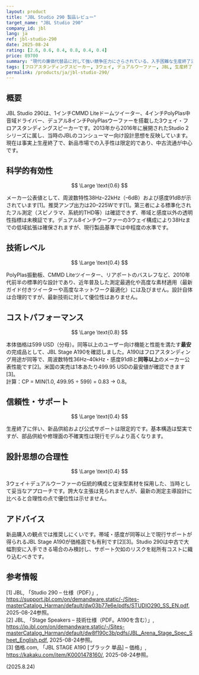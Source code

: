 ```yaml
---
layout: product
title: "JBL Studio 290 製品レビュー"
target_name: "JBL Studio 290"
company_id: jbl
lang: ja
ref: jbl-studio-290
date: 2025-08-24
rating: [2.6, 0.6, 0.4, 0.8, 0.4, 0.4]
price: 89700
summary: "現代の廉価代替品に対して強い競争圧力にさらされている、入手困難な生産終了済み3ウェイフロアスタンディングスピーカー"
tags: [フロアスタンディングスピーカー, 3ウェイ, デュアルウーファー, JBL, 生産終了]
permalink: /products/ja/jbl-studio-290/
---
```


## 概要

JBL Studio 290は、1インチCMMD Liteドームツイーター、4インチPolyPlas中音域ドライバー、デュアル8インチPolyPlasウーファーを搭載した3ウェイ・フロアスタンディングスピーカーです。2013年から2016年に展開されたStudio 2シリーズに属し、当時のJBLのコンシューマー向け設計思想を反映しています。現在は事実上生産終了で、新品市場での入手性は限定的であり、中古流通が中心です。

## 科学的有効性

$$ \Large \text{0.6} $$

メーカー公表値として、周波数特性38Hz–22kHz（–6dB）および感度91dBが示されています[1]。推奨アンプ出力は20–225Wです[1]。第三者による標準化されたフル測定（スピノラマ、系統的THD等）は確認できず、帯域と感度以外の透明性指標は未検証です。デュアル8インチウーファーの3ウェイ構成により38Hzまでの低域拡張は確保されますが、現行製品基準では中程度の水準です。

## 技術レベル

$$ \Large \text{0.4} $$

PolyPlas振動板、CMMD Liteツイーター、リアポートのバスレフなど、2010年代前半の標準的な設計であり、近年普及した測定最適化や高度な素材適用（最新ガイド付きツイーターや高度なネットワーク最適化）には及びません。設計自体は合理的ですが、最新技術に対して優位性はありません。

## コストパフォーマンス

$$ \Large \text{0.8} $$

本体価格は599 USD（分母）。同等以上のユーザー向け機能と性能を満たす**最安**の完成品として、JBL Stage A190を確認しました。A190はフロアスタンディング用途が同等で、周波数特性36Hz–40kHz・感度91dBと**同等以上**のメーカー公表性能です[2]。米国の実売は1本あたり499.95 USDの最安値が確認できます[3]。  
計算：CP = MIN(1.0, 499.95 ÷ 599) = 0.83 → 0.8。

## 信頼性・サポート

$$ \Large \text{0.4} $$

生産終了に伴い、新品供給および公式サポートは限定的です。基本構造は堅実ですが、部品供給や修理面の不確実性は現行モデルより高くなります。

## 設計思想の合理性

$$ \Large \text{0.4} $$

3ウェイ＋デュアルウーファーの伝統的構成と従来型素材を採用した、当時として妥当なアプローチです。誇大な主張は見られませんが、最新の測定主導設計に比べると合理性の点で優位性は示せません。

## アドバイス

新品購入の観点では推奨しにくいです。帯域・感度が同等以上で現行サポートが得られるJBL Stage A190が価格面でも有利です[2][3]。Studio 290は中古で大幅割安に入手できる場合のみ検討し、サポート欠如のリスクを総所有コストに織り込むべきです。

## 参考情報

[1] JBL, 「Studio 290 – 仕様（PDF）」, https://support.jbl.com/on/demandware.static/-/Sites-masterCatalog_Harman/default/dw03b77e6e/pdfs/STUDIO290_SS_EN.pdf, 2025-08-24参照。  
[2] JBL, 「Stage Speakers – 技術仕様（PDF。A190を含む）」, https://jp.jbl.com/on/demandware.static/-/Sites-masterCatalog_Harman/default/dw8f190c3b/pdfs/JBL_Arena_Stage_Spec_Sheet_English.pdf, 2025-08-24参照。  
[3] 価格.com, 「JBL STAGE A190 [ブラック 単品] – 価格」, https://kakaku.com/item/K0001478160/, 2025-08-24参照。

(2025.8.24)

